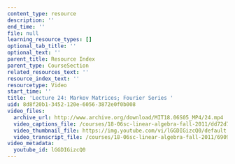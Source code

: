 ```yaml
---
content_type: resource
description: ''
end_time: ''
file: null
learning_resource_types: []
optional_tab_title: ''
optional_text: ''
parent_title: Resource Index
parent_type: CourseSection
related_resources_text: ''
resource_index_text: ''
resourcetype: Video
start_time: ''
title: 'Lecture 24: Markov Matrices; Fourier Series '
uid: 8d8f20b1-3452-120e-6056-3872e0f0b008
video_files:
  archive_url: http://www.archive.org/download/MIT18.06S05_MP4/24.mp4
  video_captions_file: /courses/18-06sc-linear-algebra-fall-2011/dd72d7f78da15401b904eb697b4cf274_lGGDIGizcQ0.vtt
  video_thumbnail_file: https://img.youtube.com/vi/lGGDIGizcQ0/default.jpg
  video_transcript_file: /courses/18-06sc-linear-algebra-fall-2011/6909acdb679901099918889d01b7d66d_lGGDIGizcQ0.pdf
video_metadata:
  youtube_id: lGGDIGizcQ0
---
```


